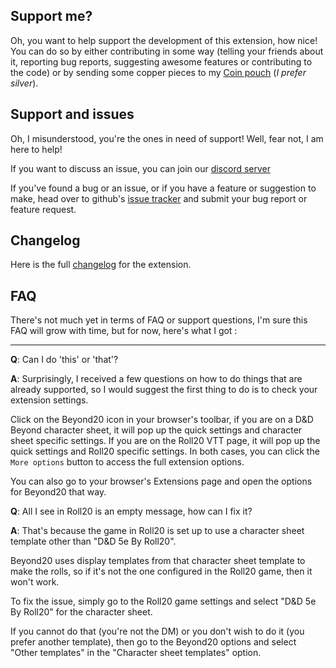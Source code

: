 ## Support me?

Oh, you want to help support the development of this extension, how nice! You can do so by either contributing in some way (telling your friends about it, reporting bug reports, suggesting awesome features or contributing to the code) or by sending some copper pieces to my [Coin pouch](https://paypal.me/KaKaRoTo) (*I prefer silver*).



## Support and issues

Oh, I misunderstood, you're the ones in need of support! Well, fear not, I am here to help!

If you want to discuss an issue, you can join our [discord server](https://discord.gg/ZAasSVS)

If you've found a bug or an issue, or if you have a feature or suggestion to make, head over to github's [issue tracker](https://github.com/kakaroto/Beyond20/issues) and submit your bug report or feature request.

## Changelog

Here is the full [changelog](Changelog) for the extension.

## FAQ
There's not much yet in terms of FAQ or support questions, I'm sure this FAQ will grow with time, but for now, here's what I got :

---

**Q**: Can I do 'this' or 'that'?

**A**: Surprisingly, I received a few questions on how to do things that are already supported, so I would suggest the first thing to do is to check your extension settings. 

Click on the Beyond20 icon in your browser's toolbar, if you are on a D&D Beyond character sheet, it will pop up the quick settings and character sheet specific settings. If you are on the Roll20 VTT page, it will pop up the quick settings and Roll20 specific settings. In both cases, you can click the `More options` button to access the full extension options.

You can also go to your browser's Extensions page and open the options for Beyond20 that way.

**Q**: All I see in Roll20 is an empty message, how can I fix it?

**A**: That's because the game in Roll20 is set up to use a character sheet template other than "D&D 5e By Roll20". 

Beyond20 uses display templates from that character sheet template to make the rolls, so if it's not the one configured in the Roll20 game, then it won't work.

To fix the issue, simply go to the Roll20 game settings and select "D&D 5e By Roll20" for the character sheet.

If you cannot do that (you're not the DM) or you don't wish to do it (you prefer another template), then go to the Beyond20 options and select "Other templates" in the "Character sheet templates" option.

